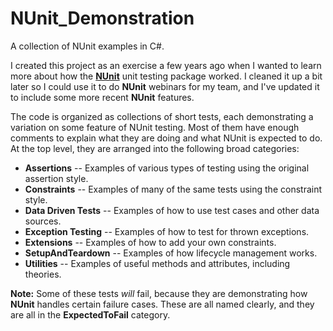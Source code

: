 # NUnit_Demonstration
A collection of NUnit examples in C#.

I created this project as an exercise a few years ago when I wanted to learn more about how the [**NUnit**](https://nunit.org/) unit testing package worked.  I cleaned it up a bit later so I could use it to do **NUnit** webinars for my team, and I've updated it to include some more recent **NUnit** features.

The code is organized as collections of short tests, each demonstrating a variation on some feature of NUnit testing. Most of them have enough comments to explain what they are doing and what NUnit is expected to do. At the top level, they are arranged into the following broad categories:

- **Assertions** -- Examples of various types of testing using the original assertion style.
- **Constraints** -- Examples of many of the same tests using the constraint style.
- **Data Driven Tests** -- Examples of how to use test cases and other data sources.
- **Exception Testing** -- Examples of how to test for thrown exceptions.
- **Extensions** -- Examples of how to add your own constraints.
- **SetupAndTeardown** -- Examples of how lifecycle management works.
- **Utilities** -- Examples of useful methods and attributes, including theories.

**Note:** Some of these tests *will* fail, because they are demonstrating how **NUnit** handles certain failure cases. These are all named clearly, and they are all in the **ExpectedToFail** category.
